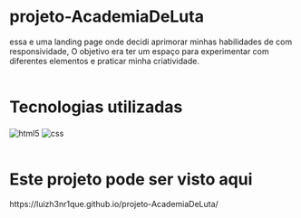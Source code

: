 # projeto-AcademiaDeLuta

essa e uma landing page onde decidi aprimorar minhas habilidades de com responsividade, O objetivo era ter um espaço para experimentar com diferentes elementos e praticar minha criatividade.
<br><br>

<h1>Tecnologias utilizadas</h1>

<img align="center" alt="html5" src="https://img.shields.io/badge/HTML5-E34F26?style=for-the-badge&logo=html5&logoColor=white"> <img align="center" alt="css" src="https://img.shields.io/badge/CSS3-1572B6?style=for-the-badge&logo=css3&logoColor=white"/>
<br><br>

<h1>Este projeto pode ser visto aqui</h1>
https://luizh3nr1que.github.io/projeto-AcademiaDeLuta/
